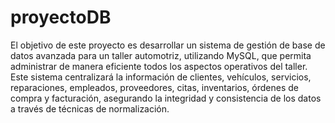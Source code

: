 # proyectoDB
El objetivo de este proyecto es desarrollar un sistema de gestión de base de datos avanzada para un taller automotriz, utilizando MySQL, que permita administrar de manera eficiente todos los aspectos operativos del taller. Este sistema centralizará
la información de clientes, vehículos, servicios, reparaciones, empleados, proveedores, citas, inventarios, órdenes de compra y facturación, asegurando la integridad y consistencia de los datos a través de técnicas de normalización.


